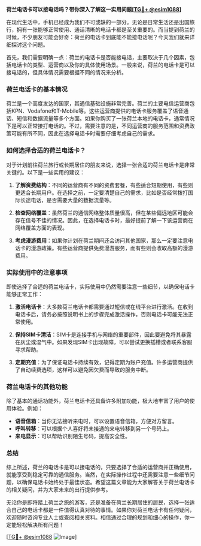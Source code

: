 **荷兰电话卡可以接电话吗？带你深入了解这一实用问题[[TG💪+ @esim1088](https://t.me/s/esim1088)]**

在现代生活中，手机已经成为我们不可或缺的一部分。无论是日常生活还是出国旅行，拥有一张能够正常使用、通话清晰的电话卡都是至关重要的。而当提到荷兰的时候，不少朋友可能会好奇：荷兰的电话卡到底能不能接电话呢？今天我们就来详细探讨这个问题。

首先，我们需要明确一点：荷兰的电话卡是否能接电话，主要取决于几个因素，包括电话卡的类型、运营商以及你的具体使用场景。一般来说，荷兰的电话卡是可以接电话的，但具体情况需要根据不同的情况来分析。

### 荷兰电话卡的基本情况

荷兰是一个高度发达的国家，其通信基础设施非常完善。荷兰的主要电信运营商包括KPN、Vodafone和T-Mobile等。这些运营商提供的电话卡服务覆盖了语音通话、短信和数据流量等多个方面。如果你购买了一张荷兰本地的电话卡，通常情况下是可以正常接打电话的。不过，需要注意的是，不同运营商的服务范围和资费政策可能有所不同，因此在选择电话卡时需要仔细考虑自己的需求。

### 如何选择合适的荷兰电话卡？

对于计划前往荷兰旅行或长期居住的朋友来说，选择一张合适的荷兰电话卡是非常关键的。以下是一些实用的建议：

1. **了解资费结构**：不同的运营商有不同的资费套餐，有些适合短期使用，有些则更适合长期用户。在选择之前，一定要清楚自己的需求，比如是否经常拨打国际长途电话，是否需要大量的数据流量等。
   
2. **检查网络覆盖**：虽然荷兰的通信网络整体质量很高，但在某些偏远地区可能会存在信号不佳的情况。因此，在选择电话卡时，最好提前了解一下该运营商在网络覆盖方面的表现。

3. **考虑漫游费用**：如果你计划在荷兰期间还会访问其他国家，那么一定要注意电话卡的漫游政策。有些运营商提供免费漫游服务，而有些则会收取高额的漫游费用。

### 实际使用中的注意事项

即使选择了合适的荷兰电话卡，实际使用中仍然需要注意一些细节，以确保电话卡能够正常工作：

1. **激活电话卡**：大多数荷兰电话卡都需要通过短信或在线平台进行激活。在收到电话卡后，请务必按照说明书上的步骤完成激活操作，否则电话卡可能无法正常使用。

2. **保持SIM卡清洁**：SIM卡是连接手机与网络的重要部件，因此要避免将其暴露在灰尘或湿气中。如果发现SIM卡出现故障，可以尝试更换插槽或者联系客服寻求帮助。

3. **定期充值**：为了保证电话卡持续有效，记得定期为账户充值。许多运营商提供了自动续费选项，这样可以避免因欠费而导致的服务中断。

### 荷兰电话卡的其他功能

除了基本的通话功能外，荷兰电话卡还具备许多附加功能，极大地丰富了用户的使用体验。例如：

- **语音信箱**：当你无法接听来电时，可以设置语音信箱，方便对方留言。
- **呼叫转移**：可以根据个人喜好将未接通的来电转移到另一个号码上。
- **来电显示**：可以帮助识别陌生号码，提高安全性。

### 总结

综上所述，荷兰的电话卡是可以接电话的，只要选择了合适的运营商并正确使用，就能享受到稳定可靠的通信服务。当然，在实际操作过程中还需要注意一些细节问题，以确保电话卡始终处于最佳状态。希望这篇文章能为大家解答关于荷兰电话卡的相关疑问，并为大家未来的出行提供参考。

无论你是即将踏上荷兰之旅的游客，还是准备在荷兰长期居住的居民，选择一张适合自己的电话卡都是一件值得认真对待的事情。如果你对荷兰电话卡有任何疑问，欢迎随时咨询专业人士或查阅相关资料。相信通过合理的规划和细心的操作，你一定能轻松解决所有问题！

[[TG💪+ @esim1088](https://t.me/s/esim1088) ![Image](https://i.postimg.cc/4NQfJmqS/Snipaste-2025-05-13-00-14-12.png)]